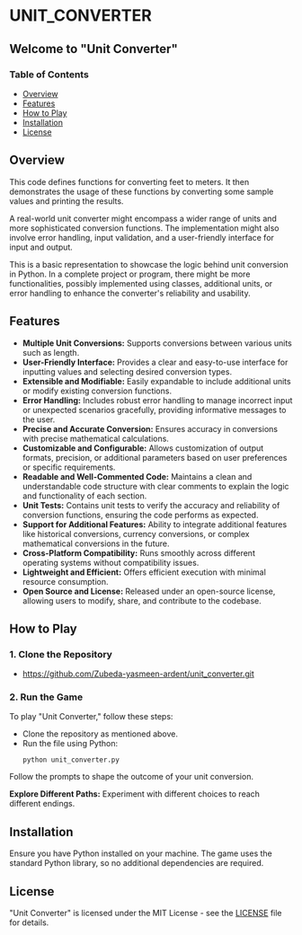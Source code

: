 # UNIT_CONVERTER

## Welcome to "Unit Converter"

### Table of Contents
- [Overview](#overview)
- [Features](#features)
- [How to Play](#how-to-play)
- [Installation](#installation)
- [License](#license)

## Overview
This code defines functions for converting feet to meters. It then demonstrates the usage of these functions by converting some sample values and printing the results.

A real-world unit converter might encompass a wider range of units and more sophisticated conversion functions. The implementation might also involve error handling, input validation, and a user-friendly interface for input and output.

This is a basic representation to showcase the logic behind unit conversion in Python. In a complete project or program, there might be more functionalities, possibly implemented using classes, additional units, or error handling to enhance the converter's reliability and usability.

## Features
- **Multiple Unit Conversions:** Supports conversions between various units such as length.
- **User-Friendly Interface:** Provides a clear and easy-to-use interface for inputting values and selecting desired conversion types.
- **Extensible and Modifiable:**  Easily expandable to include additional units or modify existing conversion functions.
- **Error Handling:** Includes robust error handling to manage incorrect input or unexpected scenarios gracefully, providing informative messages to the user.
- **Precise and Accurate Conversion:**  Ensures accuracy in conversions with precise mathematical calculations.
- **Customizable and Configurable:**  Allows customization of output formats, precision, or additional parameters based on user preferences or specific requirements.
- **Readable and Well-Commented Code:**  Maintains a clean and understandable code structure with clear comments to explain the logic and functionality of each section.
- **Unit Tests:**  Contains unit tests to verify the accuracy and reliability of conversion functions, ensuring the code performs as expected.
- **Support for Additional Features:**  Ability to integrate additional features like historical conversions, currency conversions, or complex mathematical conversions in the future.
- **Cross-Platform Compatibility:**  Runs smoothly across different operating systems without compatibility issues.
- **Lightweight and Efficient:**  Offers efficient execution with minimal resource consumption.
- **Open Source and License:**  Released under an open-source license, allowing users to modify, share, and contribute to the codebase.


## How to Play
### 1. Clone the Repository
- https://github.com/Zubeda-yasmeen-ardent/unit_converter.git
### 2. Run the Game
To play "Unit Converter," follow these steps:
- Clone the repository as mentioned above.
- Run the file using Python:
  ```
  python unit_converter.py
  ```

Follow the prompts to shape the outcome of your unit conversion.

**Explore Different Paths:**
Experiment with different choices to reach different endings.

## Installation
Ensure you have Python installed on your machine. The game uses the standard Python library, so no additional dependencies are required.

## License
"Unit Converter" is licensed under the MIT License - see the [LICENSE](LICENSE) file for details.

